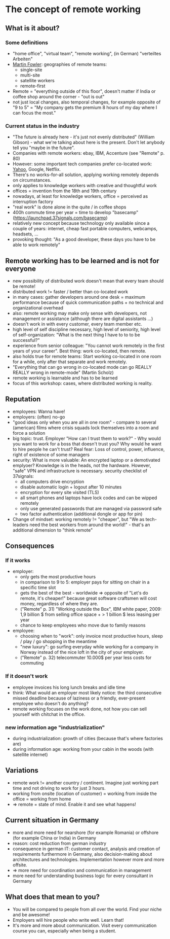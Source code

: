 # The concept of remote working
## What is it about?
### Some definitions
- "home office", "virtual team", "remote working", (in German) "verteiltes Arbeiten"
- [Martin Fowler](https://martinfowler.com/articles/remote-or-co-located.html): geographies of remote teams:
    - single-site
    - multi-site
    - satellite workers
    - remote-first
- Remote = "everything outside of this floor", doesn't matter if India or coffee shop around the corner - "out is out"
- not just local changes, also temporal changes, for example opposite of "9 to 5" = "My company gets the premium 8 hours of my day where I can focus the most."

### Current status in the industry
- "The future is already here - it's just not evenly distributed" (William Gibson) - what we're talking about here is the present. Don't let anybody tell you "maybe in the future".
- Companies with remote workers: ebay, IBM, Accenture (see "Remote" p. 80)
- However: some important tech companies prefer co-located work: [Yahoo](https://www.fastcompany.com/3020930/yahoo-says-that-killing-working-from-home-is-turning-out-perfectly), Google, Netflix. 
- There's no works-for-all solution, applying working remotely depends on circumstances. 
- only applies to knowledge workers with creative and thoughtful work
- offices = invention from the 18th and 19th century
- nowadays, at least for knowledge workers, office = perceived as interruption factory
- "real work" is done alone in the quite / in coffee shops
- 400h commute time per year = time to develop "basecamp" (https://launchpad.37signals.com/basecamp)
- relatively new concept because technology only available since a couple of years: internet, cheap fast portable computers, webcamps, headsets, ...
- provoking thought: "As a good developer, these days you have to be able to work remotely"

## Remote working has to be learned and is not for everyone
- new possibility of distributed work doesn't mean that every team should be remote!
- distributed work != faster / better than co-located work
- in many cases: gather developers around one desk = maximum performance because of quick communication paths + no technical and organizational overhead
- also: remote working may make only sense with developers, not management or assistance (although there are digital assistants ...)
- doesn't work in with every customer, every team member etc.
- high level of self discipline necessary, high level of seniority, high level of self-organization: "What is the next thing I have to to to be successful?"
- experience from senior colleague: "You cannot work remotely in the first years of your career". Best thing: work co-located, then remote.
- also holds true for remote teams: Start working co-located in one room for a while, only after that separate and work remotely.
- "Everything that can go wrong in co-located mode can go REALLY REALLY wrong in remote-mode" (Martin Scholz)
- remote working is learnable and has to be learned
- focus of this workshop: cases, where distributed working is reality. 

## Reputation
- employees: Wanna have!
- employers: (often) no-go
- "good ideas only when you are all in one room" - compare to several (american) films where crisis squads lock themselves into a room and force a solution
- big topic: trust. Employer "How can I trust them to work?" - Why would you want to work for a boss that doesn't trust you? Why would he want to hire people he can't trust? Real fear: Loss of control, power, influence, right of existence of some managers
- security: What is more valuable: An encrypted laptop or a demotivated emplyoer? Knowledge is in the heads, not the hardware. However, "safe" VPN and infrastructure is necessary. security checklist of 37signals:
  - all computers drive encryption
  - disable automatic login + logout after 10 minutes
  - encryption for every site visited (TLS)
  - all smart phones and laptops have lock codes and can be wipped remotely
  - only use generated passwords that are managed via password safe
  - two factor authentication (additional dongle or app for pin)
- Change of mindset: working remotely != "cheaper", but "We as tech-leaders need the best workers from around the world!" - that's an additional dimension to "think remote"
 
## Consequences
### If it works
- employer:
  - only gets the most productive hours
  - in comparison to 9 to 5: employer pays for sitting on chair in a specific time slot
  - gets the best of the best - worldwide => opposite of "Let's do remote, it's cheaper!" because great software craftsmen will cost money, regardless of where they are.
  - ("Remote" p. 31) "Working outside the Box", IBM white paper, 2009: 1,9 billion $ from selling office space + > 1 billion $ less leasing per year
  - chance to keep employees who move due to family reasons
- employee:
  - choosing when to "work": only invoice most productive hours, sleep / play / go shopping in the meantime
  - "new luxury": go surfing everyday while working for a company in Norway instead of the nice loft in the city of your employer.
  - ("Remote" p. 32) telecommuter 10.000$ per year less costs for commuting

### If it doesn't work
- employee invoices his long lunch breaks and idle time
- think: What would an employer most likely notice: the third consecutive missed deadline because of laziness or a friendly, ever-present employee who doesn't do anything?
- remote working focuses on the work done, not how you can sell yourself with chitchat in the office.

### new information age "industrialization"
- during industrialization: growth of cities (because that's where factories are)
- during information age: working from your cabin in the woods (with satellite internet)

## Variations
- remote work != another country / continent. Imagine just working part time and not driving to work for just 3 hours.
- working from onsite (location of customer) = working from inside the office = working from home
- => remote = state of mind. Enable it and see what happens!

## Current situation in Germany
- more and more need for nearshore (for example Romania) or offshore (for example China or India) in Germany
- reason: cost reduction from german industry
- consequence in german IT: customer contact, analysis and creation of requirements furthermore in Germany, also decision-making about architectures and technologies. Implementation however more and more offsite.
- => more need for coordination and communication in management
- more need for understanding business logic for every consultant in Germany

## What does that mean to you?
- You will be compared to people from all over the world. Find your niche and be awesome!
- Employers will hire people who write well. Learn that!
- It's more and more about communication. Visit every communication course you can, especially when being a student.
